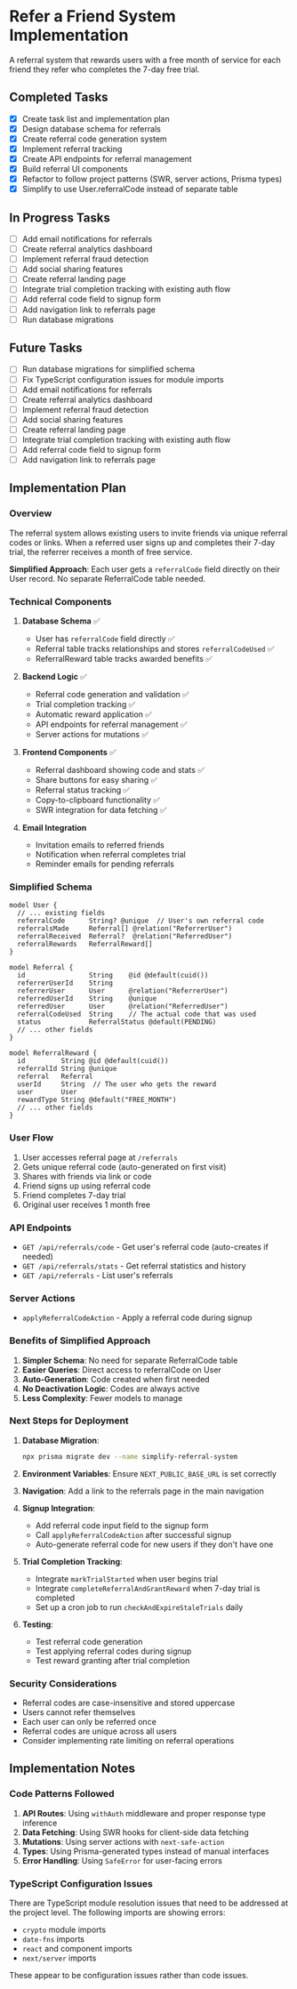 # Refer a Friend System Implementation

A referral system that rewards users with a free month of service for each friend they refer who completes the 7-day free trial.

## Completed Tasks

- [x] Create task list and implementation plan
- [x] Design database schema for referrals
- [x] Create referral code generation system
- [x] Implement referral tracking
- [x] Create API endpoints for referral management
- [x] Build referral UI components
- [x] Refactor to follow project patterns (SWR, server actions, Prisma types)
- [x] Simplify to use User.referralCode instead of separate table

## In Progress Tasks

- [ ] Add email notifications for referrals
- [ ] Create referral analytics dashboard
- [ ] Implement referral fraud detection
- [ ] Add social sharing features
- [ ] Create referral landing page
- [ ] Integrate trial completion tracking with existing auth flow
- [ ] Add referral code field to signup form
- [ ] Add navigation link to referrals page
- [ ] Run database migrations

## Future Tasks

- [ ] Run database migrations for simplified schema
- [ ] Fix TypeScript configuration issues for module imports
- [ ] Add email notifications for referrals
- [ ] Create referral analytics dashboard
- [ ] Implement referral fraud detection
- [ ] Add social sharing features
- [ ] Create referral landing page
- [ ] Integrate trial completion tracking with existing auth flow
- [ ] Add referral code field to signup form
- [ ] Add navigation link to referrals page

## Implementation Plan

### Overview

The referral system allows existing users to invite friends via unique referral codes or links. When a referred user signs up and completes their 7-day trial, the referrer receives a month of free service.

**Simplified Approach**: Each user gets a `referralCode` field directly on their User record. No separate ReferralCode table needed.

### Technical Components

1. **Database Schema** ✅

   - User has `referralCode` field directly ✅
   - Referral table tracks relationships and stores `referralCodeUsed` ✅
   - ReferralReward table tracks awarded benefits ✅

2. **Backend Logic** ✅

   - Referral code generation and validation ✅
   - Trial completion tracking ✅
   - Automatic reward application ✅
   - API endpoints for referral management ✅
   - Server actions for mutations ✅

3. **Frontend Components** ✅

   - Referral dashboard showing code and stats ✅
   - Share buttons for easy sharing ✅
   - Referral status tracking ✅
   - Copy-to-clipboard functionality ✅
   - SWR integration for data fetching ✅

4. **Email Integration**
   - Invitation emails to referred friends
   - Notification when referral completes trial
   - Reminder emails for pending referrals

### Simplified Schema

```prisma
model User {
  // ... existing fields
  referralCode      String? @unique  // User's own referral code
  referralsMade     Referral[] @relation("ReferrerUser")
  referralReceived  Referral?  @relation("ReferredUser")
  referralRewards   ReferralReward[]
}

model Referral {
  id                String    @id @default(cuid())
  referrerUserId    String
  referrerUser      User      @relation("ReferrerUser")
  referredUserId    String    @unique
  referredUser      User      @relation("ReferredUser")
  referralCodeUsed  String    // The actual code that was used
  status            ReferralStatus @default(PENDING)
  // ... other fields
}

model ReferralReward {
  id         String @id @default(cuid())
  referralId String @unique
  referral   Referral
  userId     String  // The user who gets the reward
  user       User
  rewardType String @default("FREE_MONTH")
  // ... other fields
}
```

### User Flow

1. User accesses referral page at `/referrals`
2. Gets unique referral code (auto-generated on first visit)
3. Shares with friends via link or code
4. Friend signs up using referral code
5. Friend completes 7-day trial
6. Original user receives 1 month free

### API Endpoints

- `GET /api/referrals/code` - Get user's referral code (auto-creates if needed)
- `GET /api/referrals/stats` - Get referral statistics and history
- `GET /api/referrals` - List user's referrals

### Server Actions

- `applyReferralCodeAction` - Apply a referral code during signup

### Benefits of Simplified Approach

1. **Simpler Schema**: No need for separate ReferralCode table
2. **Easier Queries**: Direct access to referralCode on User
3. **Auto-Generation**: Code created when first needed
4. **No Deactivation Logic**: Codes are always active
5. **Less Complexity**: Fewer models to manage

### Next Steps for Deployment

1. **Database Migration**:

   ```bash
   npx prisma migrate dev --name simplify-referral-system
   ```

2. **Environment Variables**: Ensure `NEXT_PUBLIC_BASE_URL` is set correctly

3. **Navigation**: Add a link to the referrals page in the main navigation

4. **Signup Integration**:

   - Add referral code input field to the signup form
   - Call `applyReferralCodeAction` after successful signup
   - Auto-generate referral code for new users if they don't have one

5. **Trial Completion Tracking**:

   - Integrate `markTrialStarted` when user begins trial
   - Integrate `completeReferralAndGrantReward` when 7-day trial is completed
   - Set up a cron job to run `checkAndExpireStaleTrials` daily

6. **Testing**:
   - Test referral code generation
   - Test applying referral codes during signup
   - Test reward granting after trial completion

### Security Considerations

- Referral codes are case-insensitive and stored uppercase
- Users cannot refer themselves
- Each user can only be referred once
- Referral codes are unique across all users
- Consider implementing rate limiting on referral operations

## Implementation Notes

### Code Patterns Followed

1. **API Routes**: Using `withAuth` middleware and proper response type inference
2. **Data Fetching**: Using SWR hooks for client-side data fetching
3. **Mutations**: Using server actions with `next-safe-action`
4. **Types**: Using Prisma-generated types instead of manual interfaces
5. **Error Handling**: Using `SafeError` for user-facing errors

### TypeScript Configuration Issues

There are TypeScript module resolution issues that need to be addressed at the project level. The following imports are showing errors:

- `crypto` module imports
- `date-fns` imports
- `react` and component imports
- `next/server` imports

These appear to be configuration issues rather than code issues.
